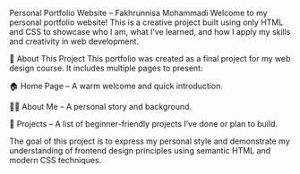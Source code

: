 Personal Portfolio Website – Fakhrunnisa Mohammadi
Welcome to my personal portfolio website! This is a creative project built using only HTML and CSS to showcase who I am, what I’ve learned, and how I apply my skills and creativity in web development.

📌 About This Project
This portfolio was created as a final project for my web design course. It includes multiple pages to present:

🏠 Home Page – A warm welcome and quick introduction.

👩‍💻 About Me – A personal story and background.

📁 Projects – A list of beginner-friendly projects I’ve done or plan to build.

The goal of this project is to express my personal style and demonstrate my understanding of frontend design principles using semantic HTML and modern CSS techniques.

